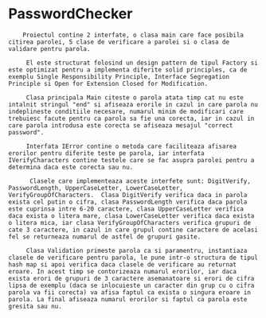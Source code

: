 # PasswordChecker
        Proiectul contine 2 interfate, o clasa main care face posibila citirea parolei, 5 clase de verificare a parolei si o clasa de validare pentru parola.

         El este structurat folosind un design pattern de tipul Factory si este optimizat pentru a implementa diferite solid principles, ca de exemplu Single Responsibility Principle, Interface Segregation Principle si Open for Extension Closed for Modification.
  
         Clasa principala Main citeste o parola atata timp cat nu este intalnit stringul "end" si afiseaza erorile in cazul in care parola nu indeplineste conditiile necesare, numarul minim de modificari care trebuiesc facute pentru ca parola sa fie una corecta, iar in cazul in care parola introdusa este corecta se afiseaza mesajul "correct password".
         
         Interfata IError contine o metoda care faciliteaza afisarea erorilor pentru diferite teste pe parola, iar interfata IVerifyCharacters contine testele care se fac asupra parolei pentru a determina daca este corecta sau nu.
  
          Clasele care implementeaza aceste interfete sunt: DigitVerify, PasswordLength, UpperCaseLetter, LowerCaseLetter, VerifyGroupOfCharacters.  Clasa DigitVerify verifica daca in parola exista cel putin o cifra, clasa PasswordLength verifica daca parola este cuprinsa intre 6-20 caractere, clasa UpperCaseLetter verifica daca exista o litera mare, clasa LowerCaseLetter verifica daca exista o litera mica, iar clasa VerifyGroupOfCharacters verifica grupuri de cate 3 caractere, in cazul in care grupul contine caractere de acelasi fel se returneaza numarul de astfel de grupuri gasite.
  
         Clasa Validation primeste parola ca si paramentru, instantiaza clasele de verificare pentru parola, le pune intr-o structura de tipul hash map si apoi verifica daca clasele de verificare au returnat eroare. In acest timp se contorizeaza numarul erorilor, iar daca exista erori de grupuri de 3 caractere asemanatoare si erori de cifra lipsa de exemplu (daca se inlocuieste un caracter din grup cu o cifra parola va fii corecta) va afisa faptul ca exista o singura eroare in parola. La final afiseaza numarul erorilor si faptul ca parola este gresita sau nu.
